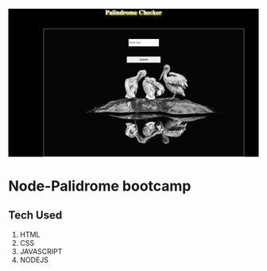 ![Alt Text](https://raw.githubusercontent.com/JohnbelMDev/node-palindrome-bootcamp/answer/Palindrone%20/image.png)


<h1> Node-Palidrome bootcamp </h1>

<h2> Tech Used </h2>
  <ol> 
  <li> HTML</li>
    <li>CSS</li>
  <li> JAVASCRIPT</li>
  <li>NODEJS</li>
  </ol>

